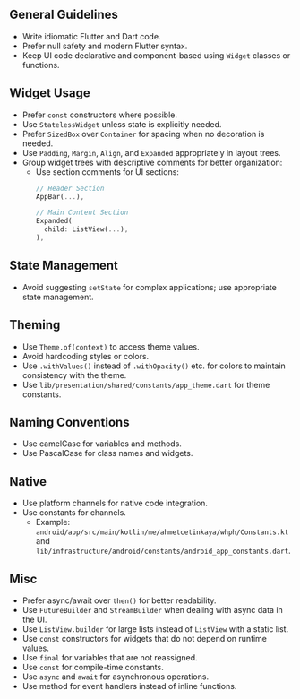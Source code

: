 ## General Guidelines
- Write idiomatic Flutter and Dart code.
- Prefer null safety and modern Flutter syntax.
- Keep UI code declarative and component-based using `Widget` classes or functions.

## Widget Usage
- Prefer `const` constructors where possible.
- Use `StatelessWidget` unless state is explicitly needed.
- Prefer `SizedBox` over `Container` for spacing when no decoration is needed.
- Use `Padding`, `Margin`, `Align`, and `Expanded` appropriately in layout trees.
- Group widget trees with descriptive comments for better organization:
  * Use section comments for UI sections:
    ```dart
    // Header Section
    AppBar(...),

    // Main Content Section
    Expanded(
      child: ListView(...),
    ),
    ```

## State Management
- Avoid suggesting `setState` for complex applications; use appropriate state management.

## Theming
- Use `Theme.of(context)` to access theme values.
- Avoid hardcoding styles or colors.
- Use `.withValues()` instead of `.withOpacity()` etc. for colors to maintain consistency with the theme.
- Use `lib/presentation/shared/constants/app_theme.dart` for theme constants.

## Naming Conventions

- Use camelCase for variables and methods.
- Use PascalCase for class names and widgets.

## Native
- Use platform channels for native code integration.
- Use constants for channels.
  * Example: `android/app/src/main/kotlin/me/ahmetcetinkaya/whph/Constants.kt` and `lib/infrastructure/android/constants/android_app_constants.dart`.

## Misc
- Prefer async/await over `then()` for better readability.
- Use `FutureBuilder` and `StreamBuilder` when dealing with async data in the UI.
- Use `ListView.builder` for large lists instead of `ListView` with a static list.
- Use `const` constructors for widgets that do not depend on runtime values.
- Use `final` for variables that are not reassigned.
- Use `const` for compile-time constants.
- Use `async` and `await` for asynchronous operations.
- Use method for event handlers instead of inline functions.
